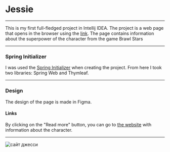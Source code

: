 # Jessie
___
This is my first full-fledged project in Intellij IDEA. The project is a web page that opens in the browser using the [link](http://localhost8080).
The page contains information about the superpower of the character from the game Brawl Stars
___
### Spring Initializer
I was used the [Spring Initializer](https://start.spring.io/) when creating the project.
From here I took two libraries: Spring Web and Thymleaf.
___
### Design
The design of the page is made in Figma.
#### Links
By clicking on the "Read more" button, you can go to [the website](https://fonts.googleapis.com/css?family=Roboto+Slab&display=swap) with information about the character.
___

![сайт джесси](https://user-images.githubusercontent.com/118921019/206718503-24069ffc-33ee-4bb1-823b-e54ca0c39836.jpg)

